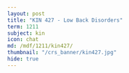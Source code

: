 ```yaml
---
layout: post
title: "KIN 427 - Low Back Disorders"
term: 1211
subject: kin
icon: chat
md: /mdf/1211/kin427/
thumbnail: "/crs_banner/kin427.jpg"
hide: true
---
```

